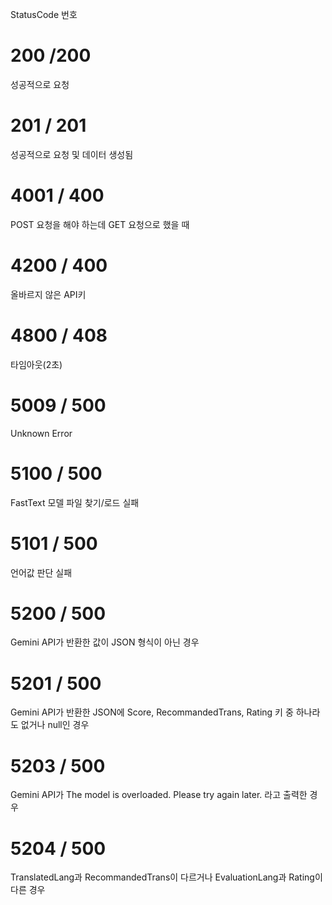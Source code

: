 StatusCode 번호

# 200 /200
성공적으로 요청

# 201 / 201
성공적으로 요청 및 데이터 생성됨

# 4001 / 400
POST 요청을 해야 하는데 GET 요청으로 했을 때

# 4200 / 400
올바르지 않은 API키

# 4800 / 408
타임아웃(2초)

# 5009 / 500
Unknown Error

# 5100 / 500
FastText 모델 파일 찾기/로드 실패

# 5101 / 500
언어값 판단 실패

# 5200 / 500
Gemini API가 반환한 값이 JSON 형식이 아닌 경우

# 5201 / 500
Gemini API가 반환한 JSON에 Score, RecommandedTrans, Rating 키 중 하나라도 없거나 null인 경우

# 5203 / 500
Gemini API가 The model is overloaded. Please try again later. 라고 출력한 경우

# 5204 / 500
TranslatedLang과 RecommandedTrans이 다르거나 EvaluationLang과 Rating이 다른 경우